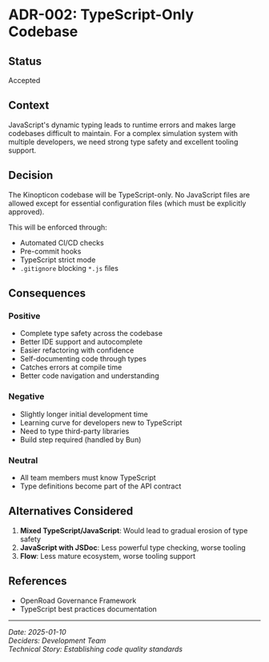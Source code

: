 # ADR-002: TypeScript-Only Codebase

## Status
Accepted

## Context
JavaScript's dynamic typing leads to runtime errors and makes large codebases difficult to maintain. For a complex simulation system with multiple developers, we need strong type safety and excellent tooling support.

## Decision
The Kinopticon codebase will be TypeScript-only. No JavaScript files are allowed except for essential configuration files (which must be explicitly approved).

This will be enforced through:
- Automated CI/CD checks
- Pre-commit hooks
- TypeScript strict mode
- `.gitignore` blocking `*.js` files

## Consequences

### Positive
- Complete type safety across the codebase
- Better IDE support and autocomplete
- Easier refactoring with confidence
- Self-documenting code through types
- Catches errors at compile time
- Better code navigation and understanding

### Negative  
- Slightly longer initial development time
- Learning curve for developers new to TypeScript
- Need to type third-party libraries
- Build step required (handled by Bun)

### Neutral
- All team members must know TypeScript
- Type definitions become part of the API contract

## Alternatives Considered
1. **Mixed TypeScript/JavaScript**: Would lead to gradual erosion of type safety
2. **JavaScript with JSDoc**: Less powerful type checking, worse tooling
3. **Flow**: Less mature ecosystem, worse tooling support

## References
- OpenRoad Governance Framework
- TypeScript best practices documentation

---
*Date: 2025-01-10*  
*Deciders: Development Team*  
*Technical Story: Establishing code quality standards*